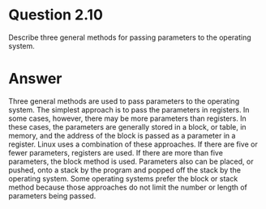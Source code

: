 # Question 2.10 #

Describe three general methods for passing parameters to the operating
system.

# Answer #

Three general methods are used to pass parameters to the operating system. The simplest approach is to pass the parameters in registers. In some
cases, however, there may be more parameters than registers. In these cases,
the parameters are generally stored in a block, or table, in memory, and the
address of the block is passed as a parameter in a register. Linux
uses a combination of these approaches. If there are five or fewer parameters, 
registers are used. If there are more than five parameters, the block method is
used. Parameters also can be placed, or pushed, onto a stack by the program
and popped off the stack by the operating system. Some operating systems
prefer the block or stack method because those approaches do not limit the
number or length of parameters being passed.